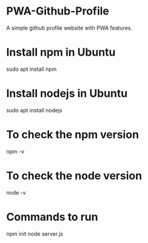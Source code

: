 # PWA-Github-Profile
A simple github profile website with PWA features.

# Install npm in Ubuntu
sudo apt install npm

# Install nodejs in Ubuntu
sudo apt install nodejs

# To check the npm version
npm -v

# To check the node version
node -v

# Commands to run 
npm init
node server.js



